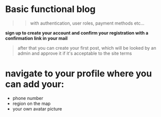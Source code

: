 # Basic functional blog
>> with authentication, user roles, payment methods etc... 

**sign up to create your account and confirm your registration with a confirmation link in your mail**

> after that you can create your first post, which will be looked by an admin and approve it if it's acceptable to the site terms 

# navigate to your profile where you can add your:
- phone number
- region on the map 
- your own avatar picture 